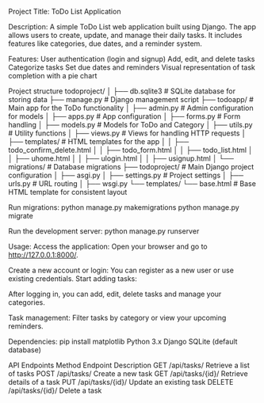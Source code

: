 Project Title: ToDo List Application


Description:
A simple ToDo List web application built using Django. The app allows users to create, update, and manage their daily tasks. It includes features like categories, due dates, and a reminder system.

Features:
User authentication (login and signup)
Add, edit, and delete tasks
Categorize tasks
Set due dates and reminders
Visual representation of task completion with a pie chart



Project structure
todoproject/
│
├── db.sqlite3             # SQLite database for storing data
├── manage.py              # Django management script
├── todoapp/               # Main app for the ToDo functionality
│   ├── admin.py           # Admin configuration for models
│   ├── apps.py            # App configuration
│   ├── forms.py           # Form handling
│   ├── models.py          # Models for ToDo and Category
│   ├── utils.py           # Utility functions
│   ├── views.py           # Views for handling HTTP requests
│   ├── templates/         # HTML templates for the app
│   │   ├── todo_confirm_delete.html
│   │   ├── todo_form.html
│   │   ├── todo_list.html
│   │   ├── uhome.html
│   │   ├── ulogin.html
│   │   ├── usignup.html
│   └── migrations/        # Database migrations
├── todoproject/           # Main Django project configuration
│   ├── asgi.py
│   ├── settings.py        # Project settings
│   ├── urls.py            # URL routing
│   ├── wsgi.py
└── templates/
    └── base.html          # Base HTML template for consistent layout


Run migrations:
python manage.py makemigrations
python manage.py migrate

Run the development server:
python manage.py runserver

Usage:
Access the application: Open your browser and go to http://127.0.0.1:8000/.

Create a new account or login:
You can register as a new user or use existing credentials.
Start adding tasks:

After logging in, you can add, edit, delete tasks and manage your categories.

Task management:
Filter tasks by category or view your upcoming reminders.

Dependencies:
pip install matplotlib
Python 3.x
Django
SQLite (default database)

API Endpoints
Method		Endpoint		Description
GET		/api/tasks/		Retrieve a list of tasks
POST		/api/tasks/		Create a new task
GET		/api/tasks/{id}/	Retrieve details of a task
PUT		/api/tasks/{id}/	Update an existing task
DELETE		/api/tasks/{id}/	Delete a task










